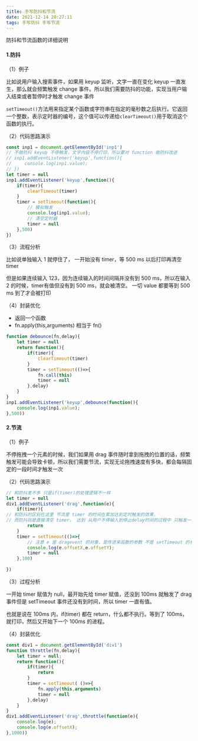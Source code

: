 ```yaml
---
title: 手写防抖和节流
date: 2021-12-14 20:27:11
tags: 手写防抖 手写节流
---
```


防抖和节流函数的详细说明

<!-- more -->

####  1.防抖

（1）例子

比如说用户输入搜索事件，如果用 keyup 监听，文字一直在变化 keyup 一直发生，那么就会频繁触发 change 事件。所以我们需要防抖的功能，实现当用户输入结束或者暂停时才触发 change 事件

`setTimeout()`方法用来指定某个函数或字符串在指定的毫秒数之后执行。它返回一个整数，表示定时器的编号，这个值可以传递给`clearTimeout()`用于取消这个函数的执行。

（2）代码思路演示

```js
const inp1 = document.getElementById('inp1')
// 不做防抖 keyup 不停触发，文字内容不停打印，所以要对 function 做防抖改进
// inp1.addEventListener('keyup',function(){
//     console.log(inp1.value);
// })
let timer = null
inp1.addEventListener('keyup',function(){
    if(timer){
        clearTimeout(timer)
    }
    timer = setTimeout(function(){
        // 模拟触发
        console.log(inp1.value);
        // 清空定时器
        timer = null
    },500)
})

```

（3）流程分析

比如说单独输入 1 就停住了， 一开始没有 timer，等 500 ms 以后打印再清空 timer 

但是如果连续输入 123，因为连续输入的时间间隔并没有到 500 ms，所以在输入 2 的时候，timer有值但没有到 500 ms，就会被清空。  一切 value 都要等到 500 ms 到了才会被打印

（4）封装优化

- 返回一个函数
- fn.apply(this,arguments) 相当于 fn()

```js
function debounce(fn,delay){
    let timer = null
    return function(){
        if(timer){
            clearTimeout(timer)
        }
        timer = setTimeout(()=>{
            fn.call(this)
            timer = null
        },delay)
    }
}
inp1.addEventListener('keyup',debounce(function(){
    console.log(inp1.value);
},500))
```



#### 2.节流

（1）例子

不停拖拽一个元素的时候，我们如果用 drag 事件随时拿到拖拽的位置的话，频繁触发可能会导致卡顿，所以我们需要节流，实现无论拖拽速度有多快，都会每隔固定的一段时间才触发一次

（2）代码思路演示

```js
// 和防抖差不多 只是if(timer)的处理逻辑不一样
let timer = null
div1.addEventListener('drag',function(e){
    if(timer){
// 和防抖的区别在这里 节流里 timer 的时间在累加达到定时触发的效果，
// 而防抖则是直接清空 timer， 达到 从用户不停输入到停止delay时间的过程中 只触发一次的效果
        return
    }
    timer = setTimeout(()=>{
        // 注意 e 是 dragevent 的对象，是传进来函数的参数 不是 setTimeout 的参数
        console.log(e.offsetX,e.offsetY);
        timer = null
    },100)
    
})
```

（3）过程分析

一开始 timer 赋值为 null，最开始先给 timer 赋值，还没到 100ms 就触发了 drag 事件但是 setTimeout 事件还没有到时间，所以 timer 一直有值。

也就是说在 100ms 内，if(timer) 都在 return，什么都不执行。等到了 100ms，就打印，然后又开始下一个 100ms 的进程。

（4）封装优化

```js
const div1 = document.getElementById('div1')
function throttle(fn,delay){
    let timer = null;
    return function(){
        if(timer){
            return
        }
        timer = setTimeout( ()=>{
            fn.apply(this,arguments)
            timer = null
        },delay)
    }
}
div1.addEventListener('drag',throttle(function(e){
    console.log(e);
    console.log(e.offsetX); 
},1000))
```

 
